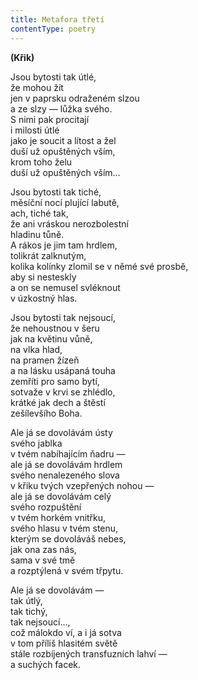 ```yaml
---
title: Metafora třetí
contentType: poetry
---
```


<section>

**(Křik)**

Jsou bytosti tak útlé,  
že mohou žít  
jen v paprsku odraženém slzou  
a ze slzy — lůžka svého.  
S nimi pak procitají  
i milosti útlé  
jako je soucit a lítost a žel  
duší už opuštěných vším,  
krom toho želu  
duší už opuštěných vším…

Jsou bytosti tak tiché,  
měsíční nocí plující labutě,  
ach, tiché tak,  
že ani vráskou nerozbolestní  
hladinu tůně.  
A rákos je jim tam hrdlem,  
tolikrát zalknutým,  
kolika kolínky zlomil se v němé své prosbě,  
aby si nesteskly  
a on se nemusel svléknout  
v úzkostný hlas.

Jsou bytosti tak nejsoucí,  
že nehoustnou v šeru  
jak na květinu vůně,  
na vlka hlad,  
na pramen žízeň  
a na lásku usápaná touha  
zemříti pro samo bytí,  
sotvaže v krvi se zhlédlo,  
krátké jak dech a štěstí  
zešílevšího Boha.

Ale já se dovolávám ústy  
svého jablka  
v tvém nabíhajícím ňadru —  
ale já se dovolávám hrdlem  
svého nenalezeného slova  
v křiku tvých vzepřených nohou —  
ale já se dovolávám celý  
svého rozpuštění  
v tvém horkém vnitřku,  
svého hlasu v tvém stenu,  
kterým se dovoláváš nebes,  
jak ona zas nás,  
sama v své tmě  
a rozptýlená v svém třpytu.

Ale já se dovolávám —  
tak útlý,  
tak tichý,  
tak nejsoucí…,  
což málokdo ví, a i já sotva  
v tom příliš hlasitém světě  
stále rozbíjených transfuzních lahví —  
a suchých facek.

</section>
